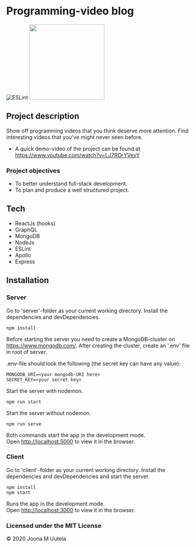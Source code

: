 # Programming-video blog
![ESLint](https://res.cloudinary.com/practicaldev/image/fetch/s---GoJn40g--/c_limit%2Cf_auto%2Cfl_progressive%2Cq_auto%2Cw_880/https://cdn-images-1.medium.com/max/398/1%2ATPkhIqPgVzFSSpwdlVwhVw.png)
<img src="https://i.morioh.com/36c5fc09c6.png" height="200" />

## Project description
Show off programming videos that you think deserve more attention. Find interesting videos that you've 
might never seen before.

- A quick demo-video of the project can be found at https://www.youtube.com/watch?v=LJ7ROrYVevY

### Project objectives
- To better understand full-stack development.
- To plan and produce a well structured project.

## Tech

* ReactJs (hooks)
* GraphQL
* MongoDB
* NodeJs
* ESLint
* Apollo
* Express

## Installation

### Server

Go to 'server'-folder as your current working directory.
Install the dependencies and devDependencies.

```
npm install
```

Before starting the server you need to create a MongoDB-cluster
on https://www.mongodb.com/. After creating the cluster, create an '.env' file in root of server.

.env-file should look the following (the secret key can have any value):
```
MONGODB_URI=<your mongodb-URI here>
SECRET_KEY=<your secret key>
```

Start the server with nodemon.
```
npm run start
```

Start the server without nodemon.
```
npm run serve
```

Both commands start the app in the development mode.<br />
Open [http://localhost:5000](http://localhost:5000) to view it in the browser.

### Client

Go to 'client'-folder as your current working directory.
Install the dependencies and devDependencies and start the server.

```
npm install
npm start
```

Runs the app in the development mode.<br />
Open [http://localhost:3000](http://localhost:3000) to view it in the browser.

### Licensed under the MIT License
© 2020 Joona M Uutela